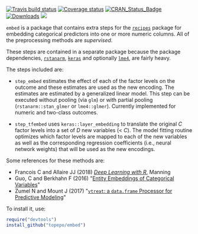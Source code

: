 [![Travis build status](https://travis-ci.org/topepo/embed.svg?branch=master)](https://travis-ci.org/topepo/embed)
[![Coverage status](https://codecov.io/gh/topepo/embed/branch/master/graph/badge.svg)](https://codecov.io/github/tidymodels/embed?branch=master)
[![CRAN_Status_Badge](http://www.r-pkg.org/badges/version/embed)](http://cran.r-project.org/web/packages/embed)
[![Downloads](http://cranlogs.r-pkg.org/badges/embed)](http://cran.rstudio.com/package=embed)
![](https://img.shields.io/badge/lifecycle-experimental-orange.svg)


`embed` is a package that contains extra steps for the [`recipes`](http://cran.rstudio.com/package=recipes) package for embedding categorical predictors into one or more numeric columns. All of the preprocessing methods are _supervised_. 

These steps are contained in a separate package because the package dependencies, [`rstanarm`](http://cran.rstudio.com/package=rstanarm), [`keras`](http://cran.rstudio.com/package=keras) and optionally [`lme4`](https://CRAN.R-project.org/package=lme4), are fairly heavy. 

The steps included are:

* `step_embed` estimates the effect of each of the factor levels on the outcome and these estimates are used as the new encoding. The estimates are estimated by a generalized linear model. This step can be executed without pooling (via `glm`) or with partial pooling (`rstanarm::stan_glmer` or `lme4::glmer`). Currently implemented for numeric and two-class outcomes. 

* `step_tfembed` uses `keras::layer_embedding` to translate the original _C_ factor levels into a set of _D_ new variables (< _C_). The model fitting routine optimizes which factor levels are mapped to each of the new variables as well as the corresponding regression coefficients (i.e., neural network weights) that will be used as the new encodings.  

Some references for these methods are:

* Francois C and Allaire JJ (2018) [_Deep Learning with R_](https://www.manning.com/books/deep-learning-with-r), Manning
* Guo, C and Berkhahn F (2016) "[Entity Embeddings of Categorical Variables](https://arxiv.org/abs/1604.06737)"
* Zumel N and Mount J (2017) "[`vtreat`: a `data.frame` Processor for Predictive Modeling](https://arxiv.org/abs/1611.09477)"


To install it, use:

``` r
require("devtools")
install_github("topepo/embed")
```
